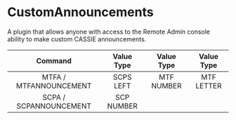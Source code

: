 # CustomAnnouncements

A plugin that allows anyone with access to the Remote Admin console ability to make custom CASSIE announcements.

| Command        | Value Type | Value Type | Value Type |
| :-------------: | :---------: | :---------: | :---------: |
| MTFA / MTFANNOUNCEMENT | SCPS LEFT | MTF NUMBER | MTF LETTER |
| SCPA / SCPANNOUNCEMENT | SCP NUMBER | | |
